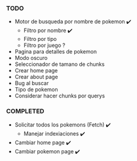 ### TODO

- Motor de busqueda por nombre de pokemon ✔️
  - Filtro por nombre ✔️
  - Filtro por tipo
  - Filtro por juego ?
- Pagina para detalles de pokemon
- Modo oscuro
- Seleccionador de tamano de chunks
- Crear home page
- Crear about page
- Bug al buscar
- Tipo de pokemon
- Considerar hacer chunks por querys

### COMPLETED

- Solicitar todos los pokemons (Fetch) ✔️
  - Manejar indexiaciones ✔️
- Cambiar home page ✔️
- Cambiar pokemon page ✔️
